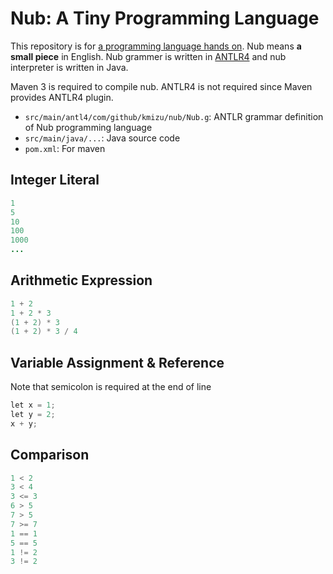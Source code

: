 # Nub: A Tiny Programming Language

This repository is for [a programming language hands on](https://connpass.com/event/41184/).
Nub means **a small piece** in English.  Nub grammer is written in [ANTLR4](http://www.antlr.org/) and
nub interpreter is written in Java.

Maven 3 is required to compile nub.  ANTLR4 is not required since Maven provides ANTLR4 plugin.

* `src/main/antl4/com/github/kmizu/nub/Nub.g`: ANTLR grammar definition of Nub programming language
* `src/main/java/...`: Java source code
* `pom.xml`: For maven

## Integer Literal

```java
1
5
10
100
1000
...
```

## Arithmetic Expression

```java
1 + 2
1 + 2 * 3
(1 + 2) * 3
(1 + 2) * 3 / 4
```

## Variable Assignment & Reference

Note that semicolon is required at the end of line

```java
let x = 1;
let y = 2;
x + y; 
```

## Comparison

```java
1 < 2
3 < 4
3 <= 3
6 > 5
7 > 5
7 >= 7
1 == 1
5 == 5
1 != 2
3 != 2
```
